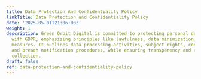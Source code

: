 ```yaml
---
title: Data Protection And Confidentiality Policy
linkTitle: Data Protection and Confidentiality Policy
date: '2025-05-01T21:06:00Z'
weight: 1
description: Green Orbit Digital is committed to protecting personal data in compliance
  with GDPR, emphasizing principles like lawfulness, data minimization, and security
  measures. It outlines data processing activities, subject rights, confidentiality,
  and breach notification procedures, while ensuring transparency and consent in data
  collection.
draft: false
ref: data-protection-and-confidentiality-policy
---
```


